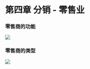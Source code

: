 # 第四章 分销 - 零售业

### 零售商的功能

![](https://images.thecodeblog.net/image/f09e2003-8dc4-4a27-8d8d-ef5905a7d739.png)

### 零售商的类型

![](https://images.thecodeblog.net/image/403c4fa3-1d6a-4063-a18d-5d71bad5f672.png)

